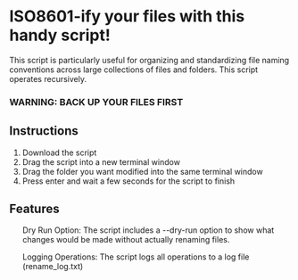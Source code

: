 <h1>ISO8601-ify your files with this handy script!</h1>
<p>This script is particularly useful for organizing and standardizing file naming conventions across large collections of files and folders. This script operates recursively.</p>
<h3> WARNING: BACK UP YOUR FILES FIRST </h3>
<h2>Instructions</h2>
<ol>
  <li>Download the script</li> 
  <li>Drag the script into a new terminal window</li>
  <li>Drag the folder you want modified into the same terminal window</li>
  <li>Press enter and wait a few seconds for the script to finish</li>
</ol>
<h2>Features</h2>
<ul>Dry Run Option: The script includes a --dry-run option to show what changes would be made without actually renaming files. </ul>
<ul>Logging Operations: The script logs all operations to a log file (rename_log.txt)</ul>
